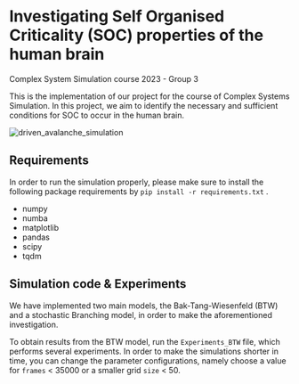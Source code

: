 # Investigating Self Organised Criticality (SOC) properties of the human brain
Complex System Simulation course 2023 - Group 3 

This is the implementation of our project for the course of Complex Systems Simulation. 
In this project, we aim to identify the necessary and sufficient conditions for SOC to occur in the human brain.

![driven_avalanche_simulation](https://github.com/arendgeerlofs/CSS/assets/113594011/d2b5da60-7f12-4510-ba7b-6f978052a5e2)


## Requirements
In order to run the simulation properly, please make sure to install the following package requirements by `pip install -r requirements.txt` .

* numpy
* numba
* matplotlib
* pandas
* scipy
* tqdm

## Simulation code & Experiments
We have implemented two main models, the Bak-Tang-Wiesenfeld (BTW) and a stochastic Branching model, in order to make the aforementioned investigation. 

To obtain results from the BTW model, run the `Experiments_BTW` file, which performs several experiments. 
In order to make the simulations shorter in time, you can change the parameter configurations, namely choose a value for `frames` < 35000 or a smaller grid `size` < 50.

